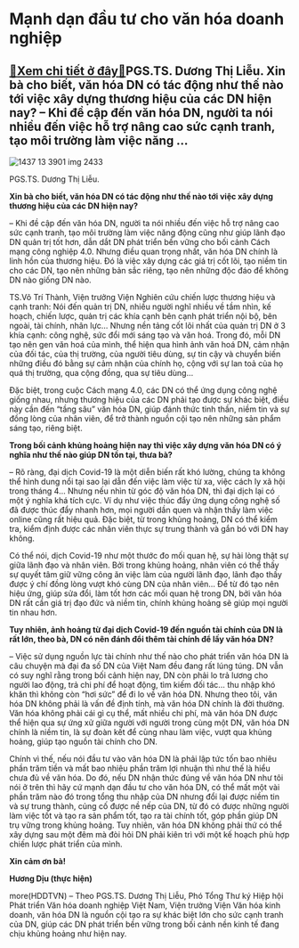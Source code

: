 Mạnh dạn đầu tư cho văn hóa doanh nghiệp
========================================

[:gift:Xem chi tiết ở đây:gift:](https://hddtvn.com/manh-dan-dau-tu-cho-van-hoa-doanh-nghiep/)PGS.TS. Dương Thị Liễu. Xin bà cho biết, văn hóa DN có tác động như thế nào tới việc xây dựng thương hiệu của các DN hiện nay? – Khi đề cập đến văn hóa DN, người ta nói nhiều đến việc hỗ trợ nâng cao sức cạnh tranh, tạo môi trường làm việc năng …
------------------------------------------------------------------------------------------------------------------------------------------------------------------------------------------------------------------------------------------------------





![1437 13 3901 img 2433](https://hddtvn.com/wp-content/uploads/2021/01/1437_13-_3901_IMG_2433.jpg "undefined")


PGS.TS. Dương Thị Liễu.



**Xin bà cho biết, văn hóa DN có tác động như thế nào tới việc xây dựng thương hiệu của các DN hiện nay?**


– Khi đề cập đến văn hóa DN, người ta nói nhiều đến việc hỗ trợ nâng cao sức cạnh tranh, tạo môi trường làm việc năng động cũng như giúp lãnh đạo DN quản trị tốt hơn, dẫn dắt DN phát triển bền vững cho bối cảnh Cách mạng công nghiệp 4.0. Nhưng điều quan trọng nhất, văn hóa DN chính là linh hồn của thương hiệu. Đó là việc xây dựng các giá trị cốt lõi, tạo niềm tin cho các DN, tạo nên những bản sắc riêng, tạo nên những độc đáo để không DN nào giống DN nào.





TS.Võ Trí Thành, Viện trưởng Viện Nghiên cứu chiến lược thương hiệu và cạnh tranh: 
Nói đến quản trị DN, nhiều người nghĩ nhiều về tầm nhìn, kế hoạch, chiến lược, quản trị các khía cạnh bên cạnh phát triển nội bộ, bên ngoài, tài chính, nhân lực… Nhưng nền tảng cốt lõi nhất của quản trị DN ở 3 khía cạnh: công nghệ, sức đổi mới sáng tạo và văn hoá. Trong đó, mỗi DN tạo nên gen văn hoá của mình, thể hiện qua hình ảnh văn hoá DN, cảm nhận của đối tác, của thị trường, của người tiêu dùng, sự tin cậy và chuyển biến những điều đó bằng sự cảm nhận của chính họ, cộng với sự lan toả của họ quá thị trường, qua cộng đồng, qua sự tiêu dùng…






Đặc biệt, trong cuộc Cách mạng 4.0, các DN có thể ứng dụng công nghệ giống nhau, nhưng thương hiệu của các DN phải tạo được sự khác biệt, điều này cần đến “tầng sâu” văn hóa DN, giúp đánh thức tinh thần, niềm tin và sự đồng lòng của nhân viên, để trở thành nguồn cội tạo nên những sản phẩm sáng tạo, riêng biệt.


**Trong bối cảnh khủng hoảng hiện nay thì việc xây dựng văn hóa DN có ý nghĩa như thế nào giúp DN tồn tại, thưa bà?**


– Rõ ràng, đại dịch Covid-19 là một diễn biến rất khó lường, chúng ta không thể hình dung nổi tại sao lại dẫn đến việc làm việc từ xa, việc cách ly xã hội trong tháng 4… Nhưng nếu nhìn từ góc độ văn hóa DN, thì đại dịch lại có một ý nghĩa khá tích cực. Ví dụ như việc thúc đẩy ứng dụng công nghệ số đã được thúc đẩy nhanh hơn, mọi người dần quen và nhận thấy làm việc online cũng rất hiệu quả. Đặc biệt, từ trong khủng hoảng, DN có thể kiểm tra, kiểm định được các nhân viên thực sự trung thành và gắn bó với DN hay không.


Có thể nói, dịch Covid-19 như một thước đo mối quan hệ, sự hài lòng thật sự giữa lãnh đạo và nhân viên. Bởi trong khủng hoảng, nhân viên có thể thấy sự quyết tâm giữ vững công ăn việc làm của người lãnh đạo, lãnh đạo thấy được ý chí đồng lòng vượt khó cùng DN của nhân viên… Để từ đó tạo nên hiệu ứng, giúp sửa đổi, làm tốt hơn các mối quan hệ trong DN, bởi văn hóa DN rất cần giá trị đạo đức và niềm tin, chính khủng hoảng sẽ giúp mọi người tin nhau hơn.


**Tuy nhiên, ảnh hoảng từ đại dịch Covid-19 đến nguồn tài chính của DN là rất lớn, theo bà, DN có nên đánh đổi thêm tài chính để lấy văn hóa DN?**


– Việc sử dụng nguồn lực tài chính như thế nào cho phát triển văn hóa DN là câu chuyện mà đại đa số DN của Việt Nam đều đang rất lúng túng. DN vẫn có suy nghĩ rằng trong bối cảnh hiện nay, DN còn phải lo trả lương cho người lao động, trả chi phí để hoạt động, tìm kiếm đối tác… thu nhập khó khăn thì không còn “hơi sức” để đi lo về văn hóa DN. Nhưng theo tôi, văn hóa DN không phải là vấn đề định tính, mà văn hóa DN chính là đời thường. Văn hóa không phải cái gì cụ thể, mất nhiều chi phí, mà văn hóa DN được thể hiện qua sự ứng xử giữa người với người trong cùng một DN, văn hóa DN chính là niềm tin, là sự đoàn kết để cùng nhau làm việc, vượt qua khủng hoảng, giúp tạo nguồn tài chính cho DN.


Chính vì thế, nếu nói đầu tư vào văn hóa DN là phải lập tức tốn bao nhiêu phần trăm tiền và mất bao nhiêu phần trăm lợi nhuận thì như thế là hiểu chưa đủ về văn hóa. Do đó, nếu DN nhận thức đúng về văn hóa DN như tôi nói ở trên thì hãy cứ mạnh dạn đầu tư cho văn hóa DN, có thể mất một vài phần trăm nào đó trong tổng thu nhập của DN nhưng đổi lại được niềm tin và sự trung thành, củng cố được nề nếp của DN, từ đó có được những người làm việc tốt và tạo ra sản phẩm tốt, tạo ra tài chính tốt, góp phần giúp DN trụ vững trong khủng hoảng. Tuy nhiên, văn hóa DN không phải thứ có thể xây dựng sau một đêm mà đòi hỏi DN phải kiên trì với một kế hoạch phù hợp chiến lược phát triển của mình.


**Xin cảm ơn bà!**




**Hương Dịu (thực hiện)**



more(HDDTVN) – Theo PGS.TS. Dương Thị Liễu, Phó Tổng Thư ký Hiệp hội Phát triển Văn hóa doanh nghiệp Việt Nam, Viện trưởng Viện Văn hóa kinh doanh, văn hóa DN là nguồn cội tạo ra sự khác biệt lớn cho sức cạnh tranh của DN, giúp các DN phát triển bền vững trong bối cảnh nền kinh tế đang chịu khủng hoảng như hiện nay.

